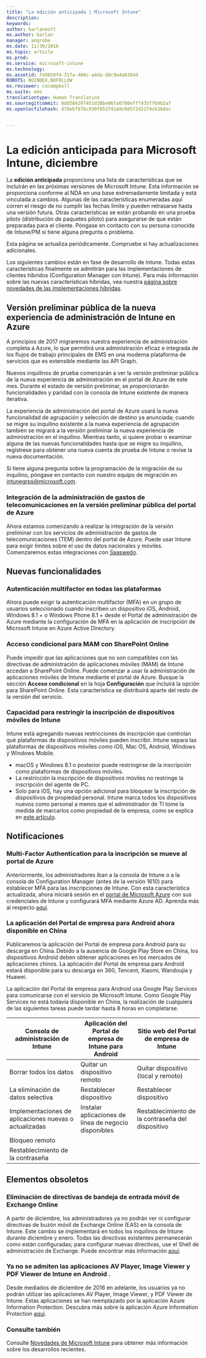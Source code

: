 ```yaml
---
title: "La edición anticipada | Microsoft Intune"
description: 
keywords: 
author: barlanmsft
ms.author: barlan
manager: angrobe
ms.date: 11/30/2016
ms.topic: article
ms.prod: 
ms.service: microsoft-intune
ms.technology: 
ms.assetid: f49650f4-31fa-406c-a4da-d8c9a4a8384d
ROBOTS: NOINDEX,NOFOLLOW
ms.reviewer: cacampbell
ms.suite: ems
translationtype: Human Translation
ms.sourcegitcommit: 6dd584397451d38be86fa0780efff435ffb9b2af
ms.openlocfilehash: d70ebf87bc930f853741ddc0d572d2174c636dac


---
```


# <a name="the-early-edition-for-microsoft-intune---december"></a>La edición anticipada para Microsoft Intune, diciembre

La **edición anticipada** proporciona una lista de características que se incluirán en las próximas versiones de Microsoft Intune. Esta información se proporciona conforme al NDA en una base extremadamente limitada y está vinculada a cambios. Algunas de las características enumeradas aquí corren el riesgo de no cumplir las fechas límite y pueden retrasarse hasta una versión futura. Otras características se están probando en una prueba piloto (distribución de paquetes piloto) para asegurarse de que están preparadas para el cliente. Póngase en contacto con su persona conocida de Intune/PM si tiene alguna pregunta o problema.

Esta página se actualiza periódicamente. Compruebe si hay actualizaciones adicionales.

Los siguientes cambios están en fase de desarrollo de Intune. Todas estas características finalmente se admitirán para las implementaciones de clientes híbridos (Configuration Manager con Intune). Para más información sobre las nuevas características híbridas, vea nuestra [página sobre novedades de las implementaciones híbridas](https://technet.microsoft.com/en-US/library/mt718155(TechNet.10).aspx).

<!--736542-->
## <a name="public-preview-of-the-new-intune-admin-experience-on-azure"></a>Versión preliminar pública de la nueva experiencia de administración de Intune en Azure

A principios de 2017 migraremos nuestra experiencia de administración completa a Azure, lo que permitirá una administración eficaz e integrada de los flujos de trabajo principales de EMS en una moderna plataforma de servicios que es extensible mediante las API Graph.

Nuevos inquilinos de prueba comenzarán a ver la versión preliminar pública de la nueva experiencia de administración en el portal de Azure de este mes. Durante el estado de versión preliminar, se proporcionarán funcionalidades y paridad con la consola de Intune existente de manera iterativa.

La experiencia de administración del portal de Azure usará la nueva funcionalidad de agrupación y selección de destino ya anunciada; cuando se migre su inquilino existente a la nueva experiencia de agrupación también se migrará a la versión preliminar la nueva experiencia de administración en el inquilino. Mientras tanto, si quiere probar o examinar alguna de las nuevas funcionalidades hasta que se migre su inquilino, regístrese para obtener una nueva cuenta de prueba de Intune o revise la nueva documentación.

Si tiene alguna pregunta sobre la programación de la migración de su inquilino, póngase en contacto con nuestro equipo de migración en [intunegrps@microsoft.com](mailto:intunegrps@microsoft.com).

### <a name="telecom-expense-management-integration-in-public-preview-of-azure-portal--747605--"></a>Integración de la administración de gastos de telecomunicaciones en la versión preliminar pública del portal de Azure<!--747605-->
Ahora estamos comenzando a realizar la integración de la versión preliminar con los servicios de administración de gastos de telecomunicaciones (TEM) dentro del portal de Azure. Puede usar Intune para exigir límites sobre el uso de datos nacionales y móviles. Comenzaremos estas integraciones con [Saaswedo](http://www.saaswedo.com).

## <a name="new-capabilities"></a>Nuevas funcionalidades

### <a name="multi-factor-authentication-across-all-platforms---747590--"></a>Autenticación multifactor en todas las plataformas <!--747590-->
Ahora puede exigir la autenticación multifactor (MFA) en un grupo de usuarios seleccionado cuando inscriben un dispositivo iOS, Android, Windows 8.1 + o Windows Phone 8.1 + desde el Portal de administración de Azure mediante la configuración de MFA en la aplicación de inscripción de Microsoft Intune en Azure Active Directory.

### <a name="conditional-access-for-mam-with-sharepoint-online---vso-679339--"></a>Acceso condicional para MAM con SharePoint Online<!--VSO 679339-->
Puede impedir que las aplicaciones que no son compatibles con las directivas de administración de aplicaciones móviles (MAM) de Intune accedan a SharePoint Online.  Puede comenzar a usar la administración de aplicaciones móviles de Intune mediante el portal de Azure. Busque la sección __Acceso condicional__ en la hoja __Configuración__ que incluirá la opción para SharePoint Online. Esta característica se distribuirá aparte del resto de la versión del servicio.

### <a name="ability-to-restrict-intune-mobile-device-enrollment"></a>Capacidad para restringir la inscripción de dispositivos móviles de Intune
Intune está agregando nuevas restricciones de inscripción que controlan qué plataformas de dispositivos móviles pueden inscribir. Intune separa las plataformas de dispositivos móviles como iOS, Mac OS, Android, Windows y Windows Mobile. 
* macOS y Windows 8.1 o posterior puede restringirse de la inscripción como plataformas de dispositivos móviles. 
* La restricción la inscripción de dispositivos móviles no restringe la inscripción del agente de PC. 
* Solo para iOS, hay una opción adicional para bloquear la inscripción de dispositivos de propiedad personal. Intune marca todos los dispositivos nuevos como personal a menos que el administrador de TI tome la medida de marcarlos como propiedad de la empresa, como se explica en [este artículo](https://docs.microsoft.com/en-us/intune/deploy-use/manage-corporate-owned-devices).


## <a name="notices"></a>Notificaciones

### <a name="multi-factor-authentication-on-enrollment-moving-to-the-azure-portal---vso-750545--"></a>Multi-Factor Authentication para la inscripción se mueve al portal de Azure <!--VSO 750545-->
Anteriormente, los administradores iban a la consola de Intune o a la consola de Configuration Manager (antes de la versión 1610) para establecer MFA para las inscripciones de Intune. Con esta característica actualizada, ahora iniciará sesión en el [portal de Microsoft Azure](https://manage.windowsazure.com) con sus credenciales de Intune y configurará MFA mediante Azure AD. Aprenda más al respecto [aquí](https://aka.ms/mfa_ad).

### <a name="company-portal-app-for-android-now-available-in-china---vso-658093--"></a>La aplicación del Portal de empresa para Android ahora disponible en China <!--VSO 658093-->
Publicaremos la aplicación del Portal de empresa para Android para su descarga en China. Debido a la ausencia de Google Play Store en China, los dispositivos Android deben obtener aplicaciones en los mercados de aplicaciones chinos. La aplicación del Portal de empresa para Android estará disponible para su descarga en 360, Tencent, Xiaomi, Wandoujia y Huawei. 

La aplicación del Portal de empresa para Android usa Google Play Services para comunicarse con el servicio de Microsoft Intune. Como Google Play Services no está todavía disponible en China, la realización de cualquiera de las siguientes tareas puede tardar hasta 8 horas en completarse. 

|Consola de administración de Intune| Aplicación del Portal de empresa de Intune para Android |Sitio web del Portal de empresa de Intune|   
|---|---|---|
|Borrar todos los datos| Quitar un dispositivo remoto| Quitar dispositivo (local y remoto)|
|La eliminación de datos selectiva| Restablecer dispositivo| Restablecer dispositivo|
|Implementaciones de aplicaciones nuevas o actualizadas| Instalar aplicaciones de línea de negocio disponibles| Restablecimiento de la contraseña del dispositivo|
|Bloqueo remoto|||
|Restablecimiento de la contraseña|||

## <a name="deprecations"></a>Elementos obsoletos

### <a name="removal-of-exchange-online-mobile-inbox-policies---770687--"></a>Eliminación de directivas de bandeja de entrada móvil de Exchange Online <!--770687-->
A partir de diciembre, los administradores ya no podrán ver ni configurar directivas de buzón móvil de Exchange Online (EAS) en la consola de Intune. Este cambio se implementará en todos los inquilinos de Intune durante diciembre y enero. Todas las directivas existentes permanecerán como están configuradas; para configurar nuevas directivas, use el Shell de administración de Exchange. Puede encontrar más información [aquí](https://technet.microsoft.com/en-us/library/bb123783%28v=exchg.150%29.aspx).

### <a name="intune-av-player-image-viewer-and-pdf-viewer-apps-are-no-longer-supported-on-android---747553--"></a>Ya no se admiten las aplicaciones AV Player, Image Viewer y PDF Viewer de Intune en Android <!--747553-->.
Desde mediados de diciembre de 2016 en adelante, los usuarios ya no podrán utilizar las aplicaciones AV Player, Image Viewer, y PDF Viewer de Intune. Estas aplicaciones se han reemplazado por la aplicación Azure Information Protection. Descubra más sobre la aplicación Azure Information Protection [aquí](https://docs.microsoft.com/information-protection/rms-client/mobile-app-faq).

### <a name="see-also"></a>Consulte también
Consulte [Novedades de Microsoft Intune](whats-new-in-microsoft-intune.md) para obtener más información sobre los desarrollos recientes.



<!--HONumber=Nov16_HO5-->


